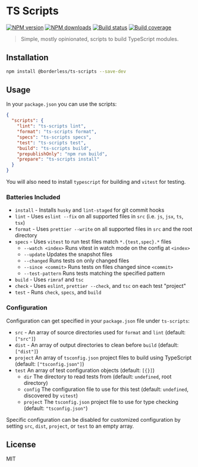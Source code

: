 # TS Scripts

[![NPM version][npm-image]][npm-url]
[![NPM downloads][downloads-image]][downloads-url]
[![Build status][build-image]][build-url]
[![Build coverage][coverage-image]][coverage-url]

> Simple, mostly opinionated, scripts to build TypeScript modules.

## Installation

```sh
npm install @borderless/ts-scripts --save-dev
```

## Usage

In your `package.json` you can use the scripts:

```json
{
  "scripts": {
    "lint": "ts-scripts lint",
    "format": "ts-scripts format",
    "specs": "ts-scripts specs",
    "test": "ts-scripts test",
    "build": "ts-scripts build",
    "prepublishOnly": "npm run build",
    "prepare": "ts-scripts install"
  }
}
```

You will also need to install `typescript` for building and `vitest` for testing.

### Batteries Included

- `install` - Installs `husky` and `lint-staged` for git commit hooks
- `lint` - Uses `eslint --fix` on all supported files in `src` (i.e. `js`, `jsx`, `ts`, `tsx`)
- `format` - Uses `prettier --write` on all supported files in `src` and the root directory
- `specs` - Uses `vitest` to run test files match `*.{test,spec}.*` files
  - `--watch <index>` Runs vitest in watch mode on the config at `<index>`
  - `--update` Updates the snapshot files
  - `--changed` Runs tests on only changed files
  - `--since <commit>` Runs tests on files changed since `<commit>`
  - `--test-pattern` Runs tests matching the specified pattern
- `build` - Uses `rimraf` and `tsc`
- `check` - Uses `eslint`, `prettier --check`, and `tsc` on each test "project"
- `test` - Runs `check`, `specs`, and `build`

### Configuration

Configuration can get specified in your `package.json` file under `ts-scripts`:

- `src` - An array of source directories used for `format` and `lint` (default: `["src"]`)
- `dist` - An array of output directories to clean before `build` (default: `["dist"]`)
- `project` An array of `tsconfig.json` project files to build using TypeScript (default: `["tsconfig.json"]`)
- `test` An array of test configuration objects (default: `[{}]`)
  - `dir` The directory to read tests from (default: `undefined`, root directory)
  - `config` The configuration file to use for this test (default: `undefined`, discovered by `vitest`)
  - `project` The `tsconfig.json` project file to use for type checking (default: `"tsconfig.json"`)

Specific configuration can be disabled for customized configuration by setting `src`, `dist`, `project`, or `test` to an empty array.

## License

MIT

[npm-image]: https://img.shields.io/npm/v/@borderless/ts-scripts
[npm-url]: https://npmjs.org/package/@borderless/ts-scripts
[downloads-image]: https://img.shields.io/npm/dm/@borderless/ts-scripts
[downloads-url]: https://npmjs.org/package/@borderless/ts-scripts
[build-image]: https://img.shields.io/github/workflow/status/borderless/ts-scripts/CI/main
[build-url]: https://github.com/borderless/ts-scripts/actions/workflows/ci.yml?query=branch%3Amain
[coverage-image]: https://img.shields.io/codecov/c/gh/borderless/ts-scripts
[coverage-url]: https://codecov.io/gh/borderless/ts-scripts

